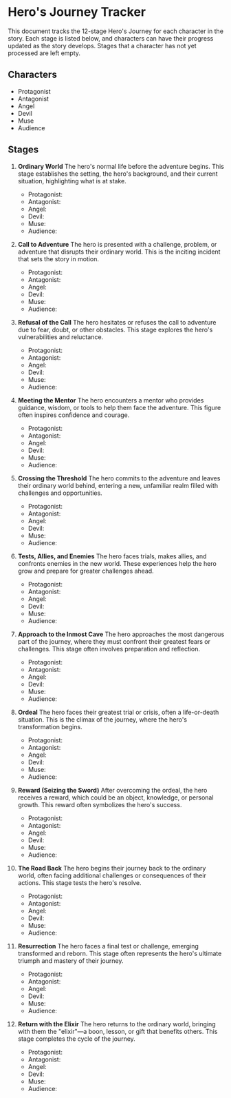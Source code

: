 # Hero's Journey Tracker

This document tracks the 12-stage Hero's Journey for each character in the story. Each stage is listed below, and characters can have their progress updated as the story develops. Stages that a character has not yet processed are left empty.

## Characters
- Protagonist
- Antagonist
- Angel
- Devil
- Muse
- Audience

## Stages
1. **Ordinary World**
   The hero's normal life before the adventure begins. This stage establishes the setting, the hero's background, and their current situation, highlighting what is at stake.
   - Protagonist: 
   - Antagonist: 
   - Angel: 
   - Devil: 
   - Muse: 
   - Audience: 

2. **Call to Adventure**
   The hero is presented with a challenge, problem, or adventure that disrupts their ordinary world. This is the inciting incident that sets the story in motion.
   - Protagonist: 
   - Antagonist: 
   - Angel: 
   - Devil: 
   - Muse: 
   - Audience: 

3. **Refusal of the Call**
   The hero hesitates or refuses the call to adventure due to fear, doubt, or other obstacles. This stage explores the hero's vulnerabilities and reluctance.
   - Protagonist: 
   - Antagonist: 
   - Angel: 
   - Devil: 
   - Muse: 
   - Audience: 

4. **Meeting the Mentor**
   The hero encounters a mentor who provides guidance, wisdom, or tools to help them face the adventure. This figure often inspires confidence and courage.
   - Protagonist: 
   - Antagonist: 
   - Angel: 
   - Devil: 
   - Muse: 
   - Audience: 

5. **Crossing the Threshold**
   The hero commits to the adventure and leaves their ordinary world behind, entering a new, unfamiliar realm filled with challenges and opportunities.
   - Protagonist: 
   - Antagonist: 
   - Angel: 
   - Devil: 
   - Muse: 
   - Audience: 

6. **Tests, Allies, and Enemies**
   The hero faces trials, makes allies, and confronts enemies in the new world. These experiences help the hero grow and prepare for greater challenges ahead.
   - Protagonist: 
   - Antagonist: 
   - Angel: 
   - Devil: 
   - Muse: 
   - Audience: 

7. **Approach to the Inmost Cave**
   The hero approaches the most dangerous part of the journey, where they must confront their greatest fears or challenges. This stage often involves preparation and reflection.
   - Protagonist: 
   - Antagonist: 
   - Angel: 
   - Devil: 
   - Muse: 
   - Audience: 

8. **Ordeal**
   The hero faces their greatest trial or crisis, often a life-or-death situation. This is the climax of the journey, where the hero's transformation begins.
   - Protagonist: 
   - Antagonist: 
   - Angel: 
   - Devil: 
   - Muse: 
   - Audience: 

9. **Reward (Seizing the Sword)**
   After overcoming the ordeal, the hero receives a reward, which could be an object, knowledge, or personal growth. This reward often symbolizes the hero's success.
   - Protagonist: 
   - Antagonist: 
   - Angel: 
   - Devil: 
   - Muse: 
   - Audience: 

10. **The Road Back**
    The hero begins their journey back to the ordinary world, often facing additional challenges or consequences of their actions. This stage tests the hero's resolve.
    - Protagonist: 
    - Antagonist: 
    - Angel: 
    - Devil: 
    - Muse: 
    - Audience: 

11. **Resurrection**
    The hero faces a final test or challenge, emerging transformed and reborn. This stage often represents the hero's ultimate triumph and mastery of their journey.
    - Protagonist: 
    - Antagonist: 
    - Angel: 
    - Devil: 
    - Muse: 
    - Audience: 

12. **Return with the Elixir**
    The hero returns to the ordinary world, bringing with them the "elixir"—a boon, lesson, or gift that benefits others. This stage completes the cycle of the journey.
    - Protagonist: 
    - Antagonist: 
    - Angel: 
    - Devil: 
    - Muse: 
    - Audience:
